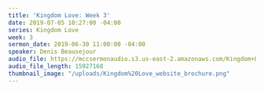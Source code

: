 ```yaml
---
title: 'Kingdom Love: Week 3'
date: 2019-07-05 10:27:00 -04:00
series: Kingdom Love
week: 3
sermon_date: 2019-06-30 11:00:00 -04:00
speaker: Denis Beausejour
audio_file: https://mccsermonaudio.s3.us-east-2.amazonaws.com/Kingdom+Love_+Week+3.lite.mp3
audio_file_length: 15927168
thumbnail_image: "/uploads/Kingdom%20Love_website_brochure.png"
---
```

